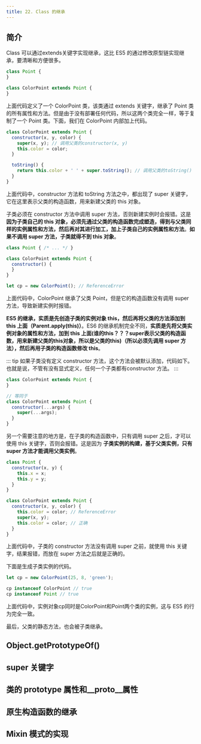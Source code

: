 ```yaml
---
title: 22. Class 的继承
---
```


## 简介
Class 可以通过extends关键字实现继承，这比 ES5 的通过修改原型链实现继承，要清晰和方便很多。

``` js
class Point {
}

class ColorPoint extends Point {
}
```

上面代码定义了一个 ColorPoint 类，该类通过 extends 关键字，继承了 Point 类的所有属性和方法。但是由于没有部署任何代码，所以这两个类完全一样，等于复制了一个 Point 类。下面，我们在 ColorPoint 内部加上代码。

``` js
class ColorPoint extends Point {
  constructor(x, y, color) {
    super(x, y); // 调用父类的constructor(x, y)
    this.color = color;
  }

  toString() {
    return this.color + ' ' + super.toString(); // 调用父类的toString()
  }
}
```

上面代码中，constructor 方法和 toString 方法之中，都出现了 super 关键字，它在这里表示父类的构造函数，用来新建父类的 this 对象。

子类必须在 constructor 方法中调用 super 方法，否则新建实例时会报错。这是 __因为子类自己的 this 对象，必须先通过父类的构造函数完成塑造，得到与父类同样的实例属性和方法，然后再对其进行加工，加上子类自己的实例属性和方法__。__如果不调用 super 方法，子类就得不到 this 对象__。

``` js
class Point { /* ... */ }

class ColorPoint extends Point {
  constructor() {
  }
}

let cp = new ColorPoint(); // ReferenceError
```

上面代码中，ColorPoint 继承了父类 Point，但是它的构造函数没有调用 super 方法，导致新建实例时报错。

__ES5 的继承，实质是先创造子类的实例对象 this，然后再将父类的方法添加到 this 上面（Parent.apply(this)）__。ES6 的继承机制完全不同，__实质是先将父类实例对象的属性和方法，加到 this 上面(谁的this？？？super表示父类的构造函数，用来新建父类的this对象，所以是父类的this)（所以必须先调用 super 方法），然后再用子类的构造函数修改 this__。

::: tip
如果子类没有定义 constructor 方法，这个方法会被默认添加，代码如下。也就是说，不管有没有显式定义，任何一个子类都有constructor 方法。
:::

``` js
class ColorPoint extends Point {
}

// 等同于
class ColorPoint extends Point {
  constructor(...args) {
    super(...args);
  }
}
```

另一个需要注意的地方是，在子类的构造函数中，只有调用 super 之后，才可以使用 this 关键字，否则会报错。这是因为 __子类实例的构建，基于父类实例，只有 super 方法才能调用父类实例__。

``` js
class Point {
  constructor(x, y) {
    this.x = x;
    this.y = y;
  }
}

class ColorPoint extends Point {
  constructor(x, y, color) {
    this.color = color; // ReferenceError
    super(x, y);
    this.color = color; // 正确
  }
}
```

上面代码中，子类的 constructor 方法没有调用 super 之前，就使用 this 关键字，结果报错，而放在 super 方法之后就是正确的。

下面是生成子类实例的代码。

``` js
let cp = new ColorPoint(25, 8, 'green');

cp instanceof ColorPoint // true
cp instanceof Point // true
```

上面代码中，实例对象cp同时是ColorPoint和Point两个类的实例，这与 ES5 的行为完全一致。

最后，父类的静态方法，也会被子类继承。

## Object.getPrototypeOf()

## super 关键字

## 类的 prototype 属性和__proto__属性

## 原生构造函数的继承

## Mixin 模式的实现